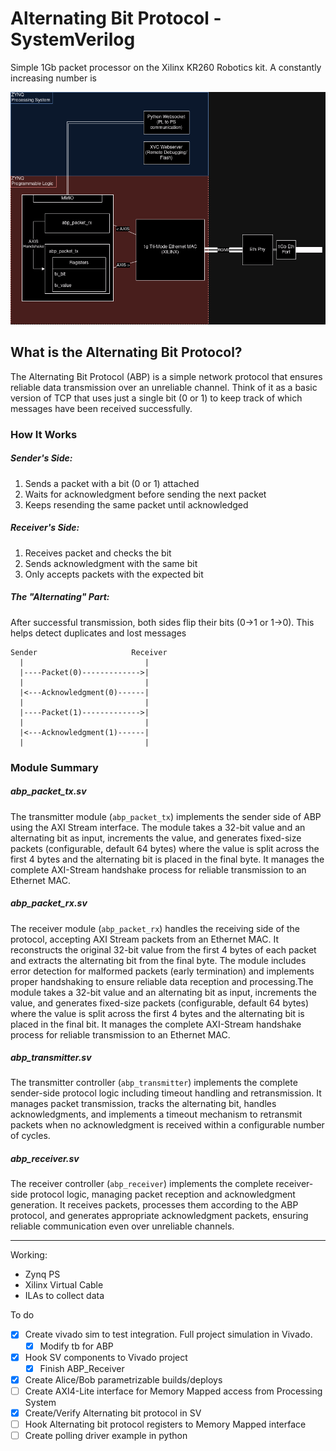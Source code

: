 # Alternating Bit Protocol - SystemVerilog

Simple 1Gb packet processor on the Xilinx KR260 Robotics kit. A constantly increasing number is 

![ABP Block Diagram](./etc/ABP%20Block%20Diagram.png)

## What is the Alternating Bit Protocol?
The Alternating Bit Protocol (ABP) is a simple network protocol that ensures reliable data transmission over an unreliable channel. Think of it as a basic version of TCP that uses just a single bit (0 or 1) to keep track of which messages have been received successfully.

### How It Works

##### Sender's Side:

1. Sends a packet with a bit (0 or 1) attached
2. Waits for acknowledgment before sending the next packet
3. Keeps resending the same packet until acknowledged


##### Receiver's Side:

1. Receives packet and checks the bit
2. Sends acknowledgment with the same bit
3. Only accepts packets with the expected bit


##### The "Alternating" Part:

After successful transmission, both sides flip their bits (0→1 or 1→0). This helps detect duplicates and lost messages

```
Sender                     Receiver
  |                           |
  |----Packet(0)------------->|
  |                           |
  |<---Acknowledgment(0)------|
  |                           |
  |----Packet(1)------------->|
  |                           |
  |<---Acknowledgment(1)------|
  |                           |
```

### Module Summary

##### abp_packet_tx.sv

The transmitter module (`abp_packet_tx`) implements the sender side of ABP using the AXI Stream interface. The module takes a 32-bit value and an alternating bit as input, increments the value, and generates fixed-size packets (configurable, default 64 bytes) where the value is split across the first 4 bytes and the alternating bit is placed in the final byte. It manages the complete AXI-Stream handshake process for reliable transmission to an Ethernet MAC.

##### abp_packet_rx.sv

The receiver module (`abp_packet_rx`) handles the receiving side of the protocol, accepting AXI Stream packets from an Ethernet MAC. It reconstructs the original 32-bit value from the first 4 bytes of each packet and extracts the alternating bit from the final byte. The module includes error detection for malformed packets (early termination) and implements proper handshaking to ensure reliable data reception and processing.The module takes a 32-bit value and an alternating bit as input, increments the value, and generates fixed-size packets (configurable, default 64 bytes) where the value is split across the first 4 bytes and the alternating bit is placed in the final bit. It manages the complete AXI-Stream handshake process for reliable transmission to an Ethernet MAC.

##### abp_transmitter.sv
The transmitter controller (`abp_transmitter`) implements the complete sender-side protocol logic including timeout handling and retransmission. It manages packet transmission, tracks the alternating bit, handles acknowledgments, and implements a timeout mechanism to retransmit packets when no acknowledgment is received within a configurable number of cycles.

##### abp_receiver.sv

The receiver controller (`abp_receiver`) implements the complete receiver-side protocol logic, managing packet reception and acknowledgment generation. It receives packets, processes them according to the ABP protocol, and generates appropriate acknowledgment packets, ensuring reliable communication even over unreliable channels.

---

Working:
- Zynq PS
- Xilinx Virtual Cable
- ILAs to collect data

To do
- [x] Create vivado sim to test integration. Full project simulation in Vivado.
    - [x] Modify tb for ABP
- [x] Hook SV components to Vivado project
    - [x] Finish ABP_Receiver
- [x] Create Alice/Bob parametrizable builds/deploys
- [ ] Create AXI4-Lite interface for Memory Mapped access from Processing System
- [x] Create/Verify Alternating bit protocol in SV
- [ ] Hook Alternating bit protocol registers to Memory Mapped interface
- [ ] Create polling driver example in python